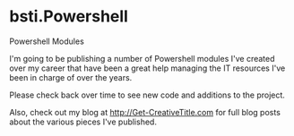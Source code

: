 # bsti.Powershell
Powershell Modules

I'm going to be publishing a number of Powershell modules I've created over my career that have been a great help managing 
the IT resources I've been in charge of over the years.  

Please check back over time to see new code and additions to the project.  

Also, check out my blog at http://Get-CreativeTitle.com for full blog posts about the various pieces I've published.
